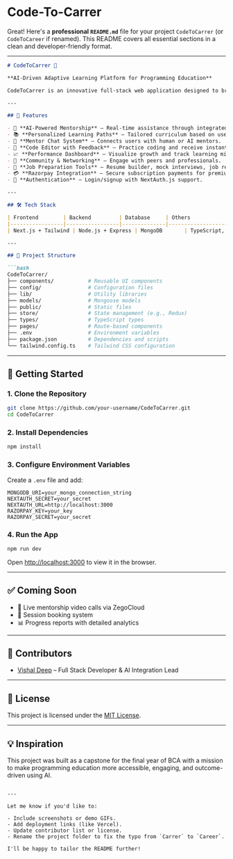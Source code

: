 ﻿# Code-To-Carrer
Great! Here's a **professional `README.md`** file for your project `CodeToCarrer` (or `CodeToCareer` if renamed). This README covers all essential sections in a clean and developer-friendly format.

---

````markdown
# CodeToCarrer 🎯

**AI-Driven Adaptive Learning Platform for Programming Education**

CodeToCarrer is an innovative full-stack web application designed to bridge the gap between learning and career opportunities in programming. It empowers students through personalized learning paths, real-time AI mentorship, job preparation tools, and a strong community support system.

---

## 🚀 Features

- 🧠 **AI-Powered Mentorship** – Real-time assistance through integrated AI chatbot.
- 📚 **Personalized Learning Paths** – Tailored curriculum based on user progress and goals.
- 💬 **Mentor Chat System** – Connects users with human or AI mentors.
- 🧪 **Code Editor with Feedback** – Practice coding and receive instant suggestions.
- 📈 **Performance Dashboard** – Visualize growth and track learning milestones.
- 👥 **Community & Networking** – Engage with peers and professionals.
- 🎯 **Job Preparation Tools** – Resume builder, mock interviews, job recommendations.
- 💳 **Razorpay Integration** – Secure subscription payments for premium features.
- 🔐 **Authentication** – Login/signup with NextAuth.js support.

---

## 🛠️ Tech Stack

| Frontend        | Backend         | Database     | Others                      |
|-----------------|-----------------|--------------|-----------------------------|
| Next.js + Tailwind | Node.js + Express | MongoDB       | TypeScript, Razorpay, NextAuth.js |

---

## 📁 Project Structure

```bash
CodeToCarrer/
├── components/           # Reusable UI components
├── config/               # Configuration files
├── lib/                  # Utility libraries
├── models/               # Mongoose models
├── public/               # Static files
├── store/                # State management (e.g., Redux)
├── types/                # TypeScript types
├── pages/                # Route-based components
├── .env                  # Environment variables
├── package.json          # Dependencies and scripts
└── tailwind.config.ts    # Tailwind CSS configuration
````

---

## 🔧 Getting Started

### 1. Clone the Repository

```bash
git clone https://github.com/your-username/CodeToCarrer.git
cd CodeToCarrer
```

### 2. Install Dependencies

```bash
npm install
```

### 3. Configure Environment Variables

Create a `.env` file and add:

```env
MONGODB_URI=your_mongo_connection_string
NEXTAUTH_SECRET=your_secret
NEXTAUTH_URL=http://localhost:3000
RAZORPAY_KEY=your_key
RAZORPAY_SECRET=your_secret
```

### 4. Run the App

```bash
npm run dev
```

Open [http://localhost:3000](http://localhost:3000) to view it in the browser.

---

## ✅ Coming Soon

* 🎥 Live mentorship video calls via ZegoCloud
* 📅 Session booking system
* 📊 Progress reports with detailed analytics

---

## 🙌 Contributors

* [Vishal Deep](https://github.com/your-username) – Full Stack Developer & AI Integration Lead

---

## 📄 License

This project is licensed under the [MIT License](LICENSE).

---

## 💡 Inspiration

This project was built as a capstone for the final year of BCA with a mission to make programming education more accessible, engaging, and outcome-driven using AI.

```

---

Let me know if you'd like to:

- Include screenshots or demo GIFs.
- Add deployment links (like Vercel).
- Update contributor list or license.
- Rename the project folder to fix the typo from `Carrer` to `Career`.

I'll be happy to tailor the README further!
```

